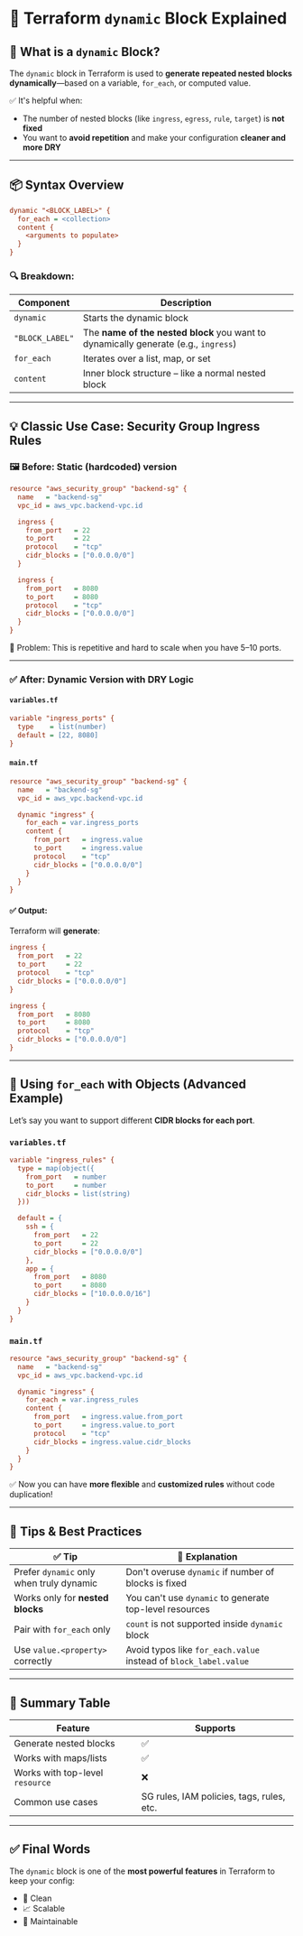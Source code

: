 # 🧱 Terraform `dynamic` Block Explained

## 🚀 What is a `dynamic` Block?

The `dynamic` block in Terraform is used to **generate repeated nested blocks dynamically**—based on a variable, `for_each`, or computed value.

✅ It's helpful when:

- The number of nested blocks (like `ingress`, `egress`, `rule`, `target`) is **not fixed**
- You want to **avoid repetition** and make your configuration **cleaner and more DRY**

---

## 📦 Syntax Overview

```ini
dynamic "<BLOCK_LABEL>" {
  for_each = <collection>
  content {
    <arguments to populate>
  }
}
```

### 🔍 Breakdown:

| Component       | Description                                                                         |
| --------------- | ----------------------------------------------------------------------------------- |
| `dynamic`       | Starts the dynamic block                                                            |
| `"BLOCK_LABEL"` | The **name of the nested block** you want to dynamically generate (e.g., `ingress`) |
| `for_each`      | Iterates over a list, map, or set                                                   |
| `content`       | Inner block structure – like a normal nested block                                  |

---

## 💡 Classic Use Case: Security Group Ingress Rules

### 🖼️ **Before**: Static (hardcoded) version

```ini
resource "aws_security_group" "backend-sg" {
  name   = "backend-sg"
  vpc_id = aws_vpc.backend-vpc.id

  ingress {
    from_port   = 22
    to_port     = 22
    protocol    = "tcp"
    cidr_blocks = ["0.0.0.0/0"]
  }

  ingress {
    from_port   = 8080
    to_port     = 8080
    protocol    = "tcp"
    cidr_blocks = ["0.0.0.0/0"]
  }
}
```

🔺 Problem: This is repetitive and hard to scale when you have 5–10 ports.

---

### ✅ **After**: Dynamic Version with DRY Logic

#### `variables.tf`

```ini
variable "ingress_ports" {
  type    = list(number)
  default = [22, 8080]
}
```

#### `main.tf`

```ini
resource "aws_security_group" "backend-sg" {
  name   = "backend-sg"
  vpc_id = aws_vpc.backend-vpc.id

  dynamic "ingress" {
    for_each = var.ingress_ports
    content {
      from_port   = ingress.value
      to_port     = ingress.value
      protocol    = "tcp"
      cidr_blocks = ["0.0.0.0/0"]
    }
  }
}
```

#### ✅ Output:

Terraform will **generate**:

```ini
ingress {
  from_port   = 22
  to_port     = 22
  protocol    = "tcp"
  cidr_blocks = ["0.0.0.0/0"]
}

ingress {
  from_port   = 8080
  to_port     = 8080
  protocol    = "tcp"
  cidr_blocks = ["0.0.0.0/0"]
}
```

---

## 🔄 Using `for_each` with Objects (Advanced Example)

Let’s say you want to support different **CIDR blocks for each port**.

### `variables.tf`

```ini
variable "ingress_rules" {
  type = map(object({
    from_port   = number
    to_port     = number
    cidr_blocks = list(string)
  }))

  default = {
    ssh = {
      from_port   = 22
      to_port     = 22
      cidr_blocks = ["0.0.0.0/0"]
    },
    app = {
      from_port   = 8080
      to_port     = 8080
      cidr_blocks = ["10.0.0.0/16"]
    }
  }
}
```

### `main.tf`

```ini
resource "aws_security_group" "backend-sg" {
  name   = "backend-sg"
  vpc_id = aws_vpc.backend-vpc.id

  dynamic "ingress" {
    for_each = var.ingress_rules
    content {
      from_port   = ingress.value.from_port
      to_port     = ingress.value.to_port
      protocol    = "tcp"
      cidr_blocks = ingress.value.cidr_blocks
    }
  }
}
```

✅ Now you can have **more flexible** and **customized rules** without code duplication!

---

## 🧪 Tips & Best Practices

| ✅ Tip                                   | 💬 Explanation                                                   |
| ---------------------------------------- | ---------------------------------------------------------------- |
| Prefer `dynamic` only when truly dynamic | Don't overuse `dynamic` if number of blocks is fixed             |
| Works only for **nested blocks**         | You can't use `dynamic` to generate top-level resources          |
| Pair with `for_each` only                | `count` is not supported inside `dynamic` block                  |
| Use `value.<property>` correctly         | Avoid typos like `for_each.value` instead of `block_label.value` |

---

## 🧠 Summary Table

| Feature                         | Supports                                  |
| ------------------------------- | ----------------------------------------- |
| Generate nested blocks          | ✅                                        |
| Works with maps/lists           | ✅                                        |
| Works with top-level `resource` | ❌                                        |
| Common use cases                | SG rules, IAM policies, tags, rules, etc. |

---

## ✅ Final Words

The `dynamic` block is one of the **most powerful features** in Terraform to keep your config:

- 🧼 Clean
- 📈 Scalable
- 🔧 Maintainable
